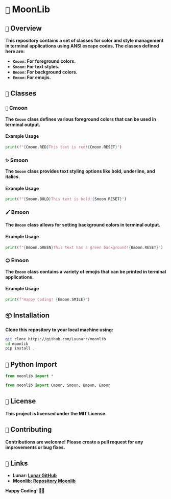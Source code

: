 # `🌙` MoonLib

## `🌌` Overview
**This repository contains a set of classes for color and style management in terminal applications using ANSI escape codes. The classes defined here are:**

- **`Cmoon`: For foreground colors.**
- **`Smoon`: For text styles.**
- **`Bmoon`: For background colors.**
- **`Emoon`: For emojis.**

## `🎨` Classes

### `🌈` Cmoon
**The `Cmoon` class defines various foreground colors that can be used in terminal output.**

#### Example Usage
```python
print(f"{Cmoon.RED}This text is red!{Cmoon.RESET}")
```

### `✨` Smoon
**The `Smoon` class provides text styling options like bold, underline, and italics.**

#### Example Usage
```python
print(f"{Smoon.BOLD}This text is bold!{Smoon.RESET}")
```

### `🖌️` Bmoon
**The `Bmoon` class allows for setting background colors in terminal output.**

#### Example Usage
```python
print(f"{Bmoon.GREEN}This text has a green background!{Bmoon.RESET}")
```

### `😊` Emoon
**The `Emoon` class contains a variety of emojis that can be printed in terminal applications.**

#### Example Usage
```python
print(f"Happy Coding! {Emoon.SMILE}")
```

## `📦` Installation
**Clone this repository to your local machine using:**
```bash
git clone https://github.com/Luunarr/moonlib
cd moonlib
pip install .
```

## `🌚` Python Import 
```python
from moonlib import *
```
```python
from moonlib import Cmoon, Smoon, Bmoon, Emoon
```

## `📜` License
**This project is licensed under the MIT License.**

## `🤝` Contributing
**Contributions are welcome! Please create a pull request for any improvements or bug fixes.**

## `🔗` Links
- **Lunar: [Lunar GitHub](https://github.com/Luunarr)**
- **Moonlib: [Repository Moonlib](https://github.com/Luunarr/moonlib)**

**Happy Coding! 🎉🌙**
